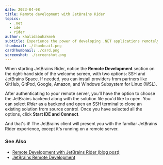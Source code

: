```yaml
---
date: 2023-04-08
title: Remote development with JetBrains Rider
topics:
  - .net
  - ide
  - rider
author: khalidabuhakmeh
subtitle: Experience the power of developing .NET applications remotely!
thumbnail: ./thumbnail.png
cardThumbnail: ./card.png
screenshot: ./screenshot.png
---
```

When starting JetBrains Rider, notice the **Remote Development** section on the right-hand side of the welcome screen, with two options: SSH and JetBrains Space. 
If needed, you can install providers from partners like GitHub, GitPod, Google, Amazon, and Windows Subsystem for Linux (WSL).

After authenticating to your remote server, you'll have the option to choose the JetBrains backend along with the solution file you'd like to open.
You can select *Rider* as a backend and open an SSH terminal to clone an existing solution from source control.
Once you have selected all the options, click **Start IDE and Connect**.

And that's it! The JetBrains client will present you with the familiar JetBrains Rider experience, except it's running on a remote server.

### See Also
- [Remote Development with JetBrains Rider (blog post)](https://blog.jetbrains.com/dotnet/2023/03/22/remote-development-with-jetbrains-rider/)
- [JetBrains Remote Development](https://www.jetbrains.com/remote-development/)
